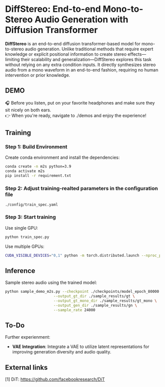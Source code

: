 # DiffStereo: End-to-end Mono-to-Stereo Audio Generation with Diffusion Transformer
**DiffStereo** is an end-to-end diffusion transformer-based model for mono-to-stereo audio generation. Unlike traditional methods that require expert knowledge or explicit positional information to create stereo effects—limiting their scalability and generalization—DiffStereo explores this task without relying on any extra condition inputs. It directly synthesizes stereo audio from a mono waveform in an end-to-end fashion, requiring no human intervention or prior knowledge.

## DEMO 
🎧 Before you listen, put on your favorite headphones and make sure they sit nicely on both ears.<br>
👉 When you're ready, navigate to ./demos and enjoy the experience!


## Training 

### Step 1: Build Environment

Create conda environment and install the dependencies:

```bash
conda create -n m2s python=3.9
conda activate m2s
pip install -r requirement.txt
```

### Step 2: Adjust training-realted parameters in the configuration file
```
./config/train_spec.yaml
```

### Step 3: Start training
Use single GPU:
```bash
python train_spec.py
```
Use multiple GPUs:
```bash
CUDA_VISIBLE_DEVICES="0,1" python -m torch.distributed.launch --nproc_per_node 2 --master_port=29602 train_spec_ddp.py
```

## Inference

Sample stereo audio using the trained model:

```bash
python sample_demo_m2s.py --checkpoint ./checkpoints/model_epoch_80000.pt \
                      --output_gt_dir ./sample_results/gt \
                      --output_gt_mono_dir ./sample_results/gt_mono \
                      --output_gen_dir ./sample_results/gn \
                      --sample_rate 24000
```


## To-Do
Further experienment:
- **VAE Integration**: Integrate a VAE to utilize latent representations for improving generation diversity and audio quality.


## External links
[1] DiT: https://github.com/facebookresearch/DiT


